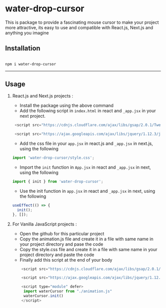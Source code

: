 # water-drop-cursor

This is package to provide a fascinating mouse cursor to make your project more attractive, its easy to use and compatible with React.js, Next.js and anything you imagine

## Installation

```bash

npm i water-drop-cursor
```

---

## Usage

1. React.js and Next.js projects :

   - Install the package using the above command
   - Add the following script in `index.html` in react and `_app.jsx` in your next project.

   ```js
    <script src="https://cdnjs.cloudflare.com/ajax/libs/gsap/2.0.1/TweenMax.min.js" defer></script>

    <script src="https://ajax.googleapis.com/ajax/libs/jquery/1.12.3/jquery.min.js" defer></script>
   ```

   - Add the css file in your `app.jsx` in react.js and `_app.jsx` in next.js, using the following

   ```js
   import 'water-drop-cursor/style.css';
   ```

   - Import the `init` function in `App.jsx` in react and `_app.jsx` in next, using the following

   ```js
   import { init } from 'water-drop-cursor';
   ```

   - Use the init function in `app.jsx` in react and `_app.jsx` in next, using the following

   ```js
   useEffect(() => {
     init();
   }, []);
   ```

2. For Vanilla JavaScript projects :

   - Open the github for this particular project
   - Copy the animation.js file and create it in a file with same name in your project directory and pase the code
   - Copy the style.css file and create it in a file with same name in your project directory and paste the code
   - Finally add this script at the end of your body

   ```js
       <script src="https://cdnjs.cloudflare.com/ajax/libs/gsap/2.0.1/TweenMax.min.js" defer></script>

       <script src="https://ajax.googleapis.com/ajax/libs/jquery/1.12.3/jquery.min.js" defer></script>

       <script type="module" defer>
        import waterCursor from "./animation.js"
        waterCursor.init()
       </script>
   ```
